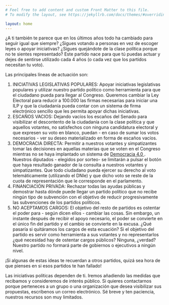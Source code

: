 ```yaml
---
# Feel free to add content and custom Front Matter to this file.
# To modify the layout, see https://jekyllrb.com/docs/themes/#overriding-theme-defaults

layout: home
---
```

¿A ti también te parece que en los últimos años todo ha cambiado para seguir igual que siempre? ¿Sigues votando a personas en vez de escoger leyes o apoyar iniciativas? ¿Sigues quejándote de la clase política porque no te sientes representado? Este partido nace para que tú puedas actuar y dejes de sentirse utilizado cada 4 años (o cada vez que los partidos necesitan tu voto).

Las principales líneas de actuación son:

1.	INICIATIVAS LEGISLATIVAS POPULARES: Apoyar iniciativas legislativas populares y utilizar nuestro partido político como herramienta para que el ciudadano pueda para llegar al Congreso. Queremos cambiar la Ley Electoral para reducir a 100.000 las firmas necesarias para iniciar una ILP y que la ciudadanía pueda contar con un sistema de firma electrónico sencillo que les permita apoyar dichas iniciativas.
2.	ESCAÑOS VACIOS: Dejando vacíos los escaños del Senado para visibilizar el descontento de la ciudadanía con la clase política y que aquellos votantes, no satisfechos con ninguna candidatura electoral y que expresen su voto en blanco, puedan - en caso de sumar los votos necesarios - ver su deseo materializado en forma de escaños vacíos.
3.	DEMOCRACIA DIRECTA: Permitir a nuestros votantes y simpatizantes tomar las decisiones en aquellas materias que se voten en el Congreso mientras no se haya implantado un sistema de [Democracia 4.0 ](https://15mpedia.org/wiki/Democracia_4.0). Nuestros diputados - elegidos por sorteo- se limitarán a pulsar el botón que haya resultado ganador de la consulta a nuestros votantes y simpatizantes. Que todo ciudadano pueda ejercer su derecho al voto telemáticamente (utilizando el DNIe) y que dicho voto se reste de la cuota de representación que le corresponde en el parlamento.
4.	FINANCIACIÓN PRIVADA: Rechazar todas las ayudas públicas y demostrar hasta dónde puede llegar un partido político que no recibe ningún tipo de subvención con el objetivo de reducir progresivamente las subvenciones de los partidos políticos.
5.  NO ACEPTAMOS CARGOS: El objetivo del resto de partidos es ostentar el poder para - según dicen ellos - cambiar las cosas. Sin embargo, un instante después de recibir el apoyo necesario, el poder se convierte en el único fin del partido y el cambio se convierte en la excusa. ¿Qué pasaría si quitáramos los cargos de esta ecuación? Si el objetivo del partido es servir como herramienta a sus votantes y no representarlos ¿qué necesidad hay de ostentar cargos públicos? Ninguna, ¿verdad? Nuestro partido no formará parte de gobiernos o ejecutivos a ningún nivel.

¡Si algunas de estas ideas te recuerdan a otros partidos, quizá sea hora de que pienses en si esos partidos te han fallado!

Las iniciativas políticas dependen de ti. Iremos añadiendo las medidas que recibamos y consideremos de interés público. Si quieres contactarnos porque perteneces a un grupo o una organización que desea visibilizar sus propuestas, escríbenos un correo electrónico. Sé breve y ten paciencia, nuestros recursos son muy limitados.
